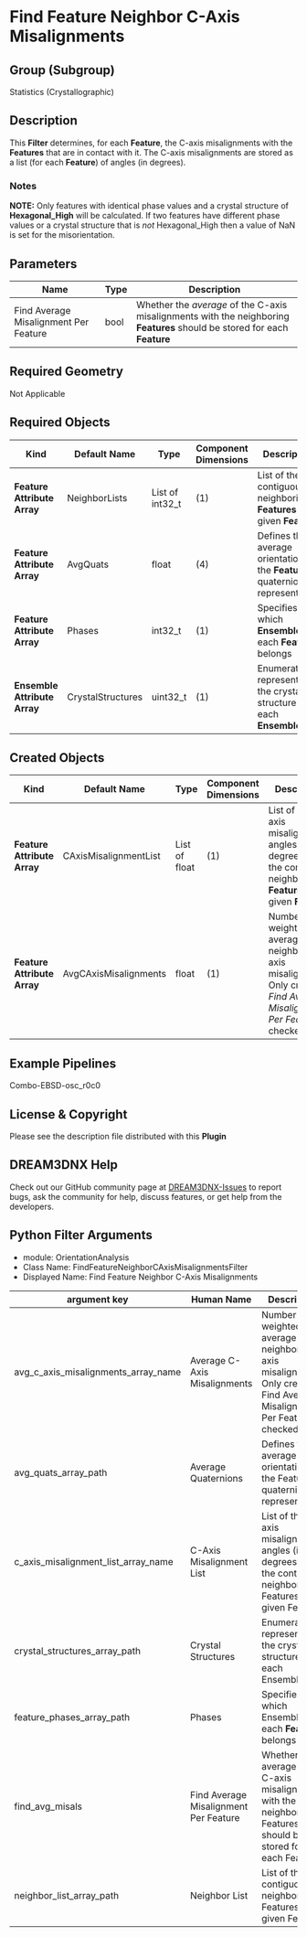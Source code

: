 # Find Feature Neighbor C-Axis Misalignments 


## Group (Subgroup) 

Statistics (Crystallographic)

## Description

This **Filter** determines, for each **Feature**, the C-axis misalignments with the **Features** that are in contact with it.  The C-axis misalignments are stored as a list (for each **Feature**) of angles (in degrees).

### Notes 

__NOTE:__ Only features with identical phase values and a crystal structure of **Hexagonal_High** will be calculated. If two features have different phase values or a crystal structure that is *not* Hexagonal_High then a value of NaN is set for the misorientation.

## Parameters

| Name | Type | Description |
|------|------| ----------- |
|Find Average Misalignment Per Feature | bool | Whether the *average* of the C-axis misalignments with the neighboring **Features** should be stored for each **Feature** |

## Required Geometry

Not Applicable

## Required Objects

| Kind | Default Name | Type | Component Dimensions | Description |
|------|--------------|------|----------------------|-------------|
| **Feature Attribute Array** | NeighborLists | List of int32_t | (1) | List of the contiguous neighboring **Features** for a given **Feature** |
| **Feature Attribute Array** | AvgQuats | float | (4) | Defines the average orientation of the **Feature** in quaternion representation |
| **Feature Attribute Array** | Phases | int32_t | (1) | Specifies to which **Ensemble** each **Feature** belongs |
| **Ensemble Attribute Array** | CrystalStructures | uint32_t | (1) | Enumeration representing the crystal structure for each **Ensemble** |

## Created Objects 

| Kind | Default Name | Type | Component Dimensions | Description |
|------|--------------|------|----------------------|-------------|
| **Feature Attribute Array** | CAxisMisalignmentList | List of float | (1) | List of the C-axis misalignment angles (in degrees) with the contiguous neighboring **Features** for a given **Feature** |
| **Feature Attribute Array** | AvgCAxisMisalignments | float | (1) | Number weighted average of neighbor C-axis misalignments. Only created if *Find Average Misalignment Per Feature* is checked |


## Example Pipelines 

Combo-EBSD-osc_r0c0

## License & Copyright 

Please see the description file distributed with this **Plugin**

## DREAM3DNX Help

Check out our GitHub community page at [DREAM3DNX-Issues](https://github.com/BlueQuartzSoftware/DREAM3DNX-Issues) to report bugs, ask the community for help, discuss features, or get help from the developers.

## Python Filter Arguments

+ module: OrientationAnalysis
+ Class Name: FindFeatureNeighborCAxisMisalignmentsFilter
+ Displayed Name: Find Feature Neighbor C-Axis Misalignments

| argument key | Human Name | Description | Parameter Type |
|--------------|------------|-------------|----------------|
| avg_c_axis_misalignments_array_name | Average C-Axis Misalignments | Number weighted average of neighbor C-axis misalignments. Only created if Find Average Misalignment Per Feature is checked | complex.DataObjectNameParameter |
| avg_quats_array_path | Average Quaternions | Defines the average orientation of the Feature in quaternion representation | complex.ArraySelectionParameter |
| c_axis_misalignment_list_array_name | C-Axis Misalignment List | List of the C-axis misalignment angles (in degrees) with the contiguous neighboring Features for a given Feature | complex.DataObjectNameParameter |
| crystal_structures_array_path | Crystal Structures | Enumeration representing the crystal structure for each Ensemble | complex.ArraySelectionParameter |
| feature_phases_array_path | Phases | Specifies to which Ensemble each **Feature** belongs | complex.ArraySelectionParameter |
| find_avg_misals | Find Average Misalignment Per Feature | Whether the average of the C-axis misalignments with the neighboring Features should be stored for each Feature | complex.BoolParameter |
| neighbor_list_array_path | Neighbor List | List of the contiguous neighboring Features for a given Feature | complex.NeighborListSelectionParameter |

